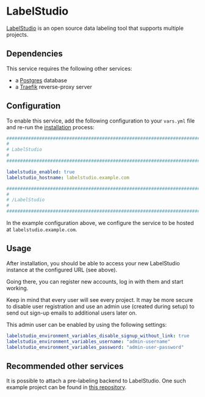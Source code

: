 <!--
SPDX-FileCopyrightText: 2025 Gergely Horváth

SPDX-License-Identifier: AGPL-3.0-or-later
-->

# LabelStudio

[LabelStudio](https://labelstud.io/) is an open source data labeling tool that supports multiple projects.

## Dependencies

This service requires the following other services:

- a [Postgres](postgres.md) database
- a [Traefik](traefik.md) reverse-proxy server


## Configuration

To enable this service, add the following configuration to your `vars.yml` file and re-run the [installation](../installing.md) process:

```yaml
########################################################################
#                                                                      #
# LabelStudio                                                          #
#                                                                      #
########################################################################

labelstudio_enabled: true
labelstudio_hostname: labelstudio.example.com

########################################################################
#                                                                      #
# /LabelStudio                                                         #
#                                                                      #
########################################################################
```

In the example configuration above, we configure the service to be hosted at `labelstudio.example.com`.

## Usage

After installation, you should be able to access your new LabelStudio instance at the configured URL (see above).

Going there, you can register new accounts, log in with them and start working.

Keep in mind that every user will see every project.
It may be more secure to disable user registration and use an admin use (created during setup) to send out sign-up emails to additional users later on.

This admin user can be enabled by using the following settings:

```yml
labelstudio_environment_variables_disable_signup_without_link: true
labelstudio_environment_variables_username: "admin-username"
labelstudio_environment_variables_password: "admin-user-password"
```


## Recommended other services

It is possible to attach a pre-labeling backend to LabelStudio.
One such example project can be found in [this repository](https://github.com/seblful/label-studio-yolo-backend).
